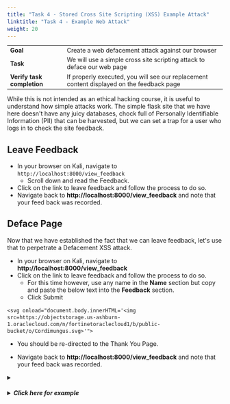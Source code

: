 ```yaml
---
title: "Task 4 - Stored Cross Site Scripting (XSS) Example Attack"
linktitle: "Task 4 - Example Web Attack"
weight: 20
---
```


|                            |    |  
|----------------------------| ----
| **Goal**                   | Create a web defacement attack against our browser
| **Task**                   | We will use a simple cross site scripting attack to deface our web page
| **Verify task completion** | If properly executed, you will see our replacement content displayed on the feedback page


While this is not intended as an ethical hacking course, it is useful to understand how simple attacks work.  The simple flask site that we have here doesn't have any juicy databases, chock full of Personally Identifiable Information (PII) that can be harvested, but we can set a trap for a user who logs in to check the site feedback.

## Leave Feedback
- In your browser on Kali, navigate to ```http://localhost:8000/view_feedback```
  - Scroll down and read the Feedback.
- Click on the link to leave feedback and follow the process to do so.
- Navigate back to **http://localhost:8000/view_feedback** and note that your feed back was recorded.



## Deface Page

Now that we have established the fact that we can leave feedback, let's use that to perpetrate a Defacement XSS attack.
- In your browser on Kali, navigate to **http://localhost:8000/view_feedback**
- Click on the link to leave feedback and follow the process to do so.
  - For this time however, use any name in the **Name** section but copy and paste the below text into the **Feedback** section.
  - Click Submit

```
<svg onload="document.body.innerHTML='<img src=https://objectstorage.us-ashburn-1.oraclecloud.com/n/fortinetoraclecloud1/b/public-bucket/o/Cordimungus.svg>'">
```
- You should be re-directed to the Thank You Page.

- Navigate back to **http://localhost:8000/view_feedback** and note that your feed back was recorded.

<details>
<summary><h5><b><li>Click here for example</li></b></h5></summary>
  
  ![Cordimungus](cordimungus.png)

</details>






